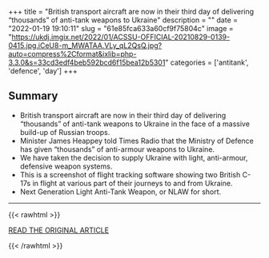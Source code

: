 +++
title = "British transport aircraft are now in their third day of delivering “thousands” of anti-tank weapons to Ukraine"
description = ""
date = "2022-01-19 19:10:11"
slug = "61e85fca633a60cf9f75804c"
image = "https://ukdj.imgix.net/2022/01/ACSSU-OFFICIAL-20210829-0139-0415.jpg.iCeU8-m_MWATAA.VLy_qL2QsQ.jpg?auto=compress%2Cformat&ixlib=php-3.3.0&s=33cd3edf4beb592bcd6f15bea12b5301"
categories = ['antitank', 'defence', 'day']
+++



## Summary

- British transport aircraft are now in their third day of delivering “thousands” of anti-tank weapons to Ukraine in the face of a massive build-up of Russian troops.
- Minister James Heappey told Times Radio that the Ministry of Defence has given “thousands” of anti-armour weapons to Ukraine.
- We have taken the decision to supply Ukraine with light, anti-armour, defensive weapon systems.
- This is a screenshot of flight tracking software showing two British C-17s in flight at various part of their journeys to and from Ukraine.
- Next Generation Light Anti-Tank Weapon, or NLAW for short.

---

{{< rawhtml >}}
  <p class="article-category">
    <a target="_blank" href="https://ukdefencejournal.org.uk/third-day-of-british-weapon-flights-to-ukraine/">READ THE ORIGINAL ARTICLE</a>
  </p>
{{< /rawhtml >}}
